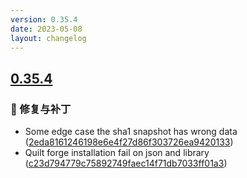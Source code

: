 ```yaml
---
version: 0.35.4
date: 2023-05-08
layout: changelog
---
```

## [0.35.4](#0.35.4)
### 🐛 修复与补丁

- Some edge case the sha1 snapshot has wrong data ([2eda8161246198e6e4f27d86f303726ea9420133](https://github.com/Voxelum/x-minecraft-launcher/commit/2eda8161246198e6e4f27d86f303726ea9420133))
- Quilt forge installation fail on json and library ([c23d794779c75892749faec14f71db7033ff01a3](https://github.com/Voxelum/x-minecraft-launcher/commit/c23d794779c75892749faec14f71db7033ff01a3))

